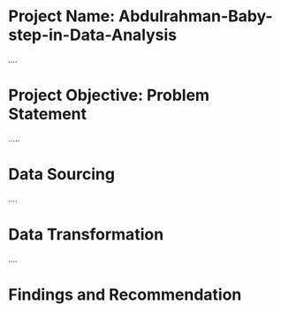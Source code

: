 # Project Name: Abdulrahman-Baby-step-in-Data-Analysis

....
# Project Objective: Problem Statement



.....
# Data Sourcing



....
# Data Transformation



....
# Findings and Recommendation

